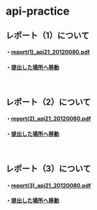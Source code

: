 # api-practice
   ## レポート（1）について
   #### ・[report(1)_api21_20120080.pdf](https://documentcloud.adobe.com/link/track?uri=urn:aaid:scds:US:93e953fd-598a-4b59-8362-fbfede3a2603)
   #### ・[提出した場所へ移動](https://github.com/Masato0080/api-practice/tree/main/report1_api21)
  
  <br>
 
  ## レポート（2）について
   #### ・[report(2)_api21_20120080.pdf](https://documentcloud.adobe.com/link/track?uri=urn:aaid:scds:US:27397e8e-aeff-4f55-b222-50642507d533)
   #### ・[提出した場所へ移動](https://github.com/Masato0080/api-practice/tree/main/report2_api21)
   
   
  <br>
 
  ## レポート（3）について
   #### ・[report(3)_api21_20120080.pdf](https://documentcloud.adobe.com/link/track?uri=urn:aaid:scds:US:505c049d-1e5b-4baa-b61e-15cf705e4a60)
   #### ・[提出した場所へ移動]()
 
